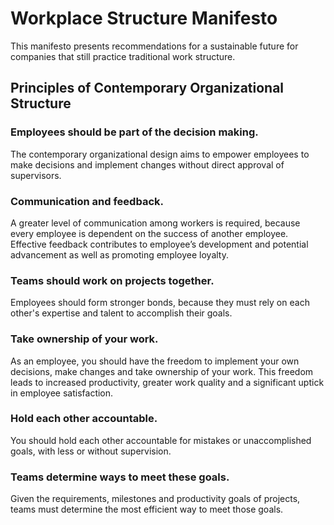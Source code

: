 # Workplace Structure Manifesto
This manifesto presents recommendations for a sustainable future for companies that still practice traditional work structure.

## Principles of Contemporary Organizational Structure
### Employees should be part of the decision making.
The contemporary organizational design aims to empower employees to make decisions and implement changes without direct approval of supervisors. 

### Communication and feedback.
A greater level of communication among workers is required, because every employee is dependent on the success of another employee.
Effective feedback contributes to employee’s development and potential advancement as well as promoting employee loyalty.

### Teams should work on projects together.
Employees should form stronger bonds, because they must rely on each other's expertise and talent to accomplish their goals. 

### Take ownership of your work.
As an employee, you should have the freedom to implement your own decisions, make changes and take ownership of your work. 
This freedom leads to increased productivity, greater work quality and a significant uptick in employee satisfaction.

### Hold each other accountable.
You should hold each other accountable for mistakes or unaccomplished goals, with less or without supervision.

### Teams determine ways to meet these goals.
Given the requirements, milestones and productivity goals of projects, teams must determine the most efficient way to meet those goals. 
